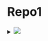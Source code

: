# Repo1

<details>
    <summary>
       <a href="https://aviyel.com">
      <img src="https://02d6-174-89-21-41.ngrok.io/test12.svg" />
        </a>
  </summary>
    <img src="https://02d6-174-89-21-41.ngrok.io/pixel3.svg" />
</details>

